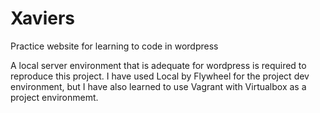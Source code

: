 # Xaviers
Practice website for learning to code in wordpress

A local server environment that is adequate for wordpress is required to reproduce this project. I have used Local by Flywheel for the project dev environment, but I have also learned to use Vagrant with Virtualbox as a project environmemt.


